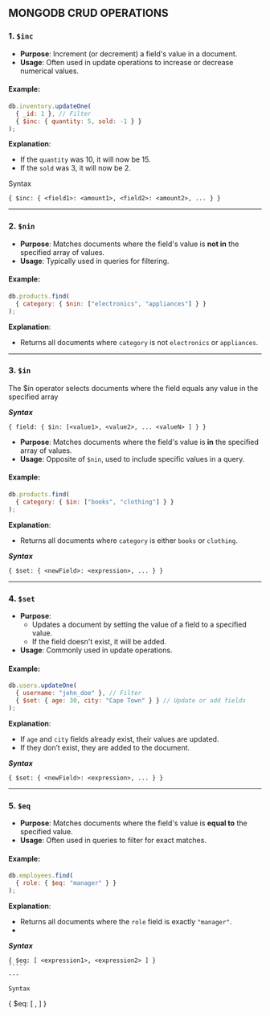 MONGODB CRUD OPERATIONS
---

### 1. `$inc` 
- **Purpose**: Increment (or decrement) a field's value in a document.
- **Usage**: Often used in update operations to increase or decrease numerical values.

#### Example:
```javascript
db.inventory.updateOne(
  { _id: 1 }, // Filter
  { $inc: { quantity: 5, sold: -1 } } 
);
```

**Explanation**:
- If the `quantity` was 10, it will now be 15.
- If the `sold` was 3, it will now be 2.

Syntax
```
{ $inc: { <field1>: <amount1>, <field2>: <amount2>, ... } }
````
---

### 2. **`$nin`**
- **Purpose**: Matches documents where the field's value is **not in** the specified array of values.
- **Usage**: Typically used in queries for filtering.

#### Example:
```javascript
db.products.find(
  { category: { $nin: ["electronics", "appliances"] } }
);
```

**Explanation**:
- Returns all documents where `category` is not `electronics` or `appliances`.

---

### 3. **`$in`**

The $in operator selects documents where the field equals any value in the specified array

**_Syntax_**
`````
{ field: { $in: [<value1>, <value2>, ... <valueN> ] } }
``````

- **Purpose**: Matches documents where the field's value is **in** the specified array of values.
- **Usage**: Opposite of `$nin`, used to include specific values in a query.

#### Example:
```javascript
db.products.find(
  { category: { $in: ["books", "clothing"] } }
);
```
**Explanation**:
- Returns all documents where `category` is either `books` or `clothing`.

_**Syntax**_
``````
{ $set: { <newField>: <expression>, ... } }
`````````

---

### 4. **`$set`**
- **Purpose**: 
 	- Updates a document by setting the value of a field to a specified value. 
	- If the field doesn't exist, it will be added.
- **Usage**: Commonly used in update operations.

#### Example:
```javascript
db.users.updateOne(
  { username: "john_doe" }, // Filter
  { $set: { age: 30, city: "Cape Town" } } // Update or add fields
);
```

**Explanation**:
- If `age` and `city` fields already exist, their values are updated.
- If they don’t exist, they are added to the document.

**_Syntax_**

``````
{ $set: { <newField>: <expression>, ... } }
`````````

---

### 5. **`$eq`**
- **Purpose**: Matches documents where the field's value is **equal to** the specified value.
- **Usage**: Often used in queries to filter for exact matches.

#### Example:
```javascript
db.employees.find(
  { role: { $eq: "manager" } }
);
```

**Explanation**:
- Returns all documents where the `role` field is exactly `"manager"`.
- 
_**Syntax**_

`````````
{ $eq: [ <expression1>, <expression2> ] }
`````
---

Syntax
`````````
{ $eq: [ <expression1>, <expression2> ] }
`````
